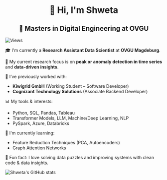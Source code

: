 
<!--
**shweta27407/shweta27407** is a ✨ _special_ ✨ repository because its `README.md` (this file) appears on your GitHub profile.

Here are some ideas to get you started:

- 🔭 I’m currently working on ...
- 🌱 I’m currently learning ...
- 👯 I’m looking to collaborate on ...
- 🤔 I’m looking for help with ...
- 💬 Ask me about ...
- 📫 How to reach me: ...
- 😄 Pronouns: ...
- ⚡ Fun fact: ...
-->

<h1 align="center">👋 Hi, I'm Shweta</h1>
<h2 align="center">👋 Masters in Digital Engineering at OVGU</h2>

![Views](https://komarev.com/ghpvc/?username=shweta27407&color=yellow)

🎓 I'm currently a **Research Assistant Data Scientist** at **OVGU Magdeburg**.

🔬 My current research focus is on **peak or anomaly detection in time series** and **data-driven insights**.

💼 I’ve previously worked with:
- **Kiwigrid GmbH** (Working Student – Software Developer)
- **Cognizant Technology Solutions** (Associate Backend Developer)

📊 My tools & interests:
- Python, SQL, Pandas, Tableau
- Transformer Models, LLM, Machine/Deep Learning, NLP
- PySpark, Azure, Databricks

🌱 I'm currently learning:
- Feature Reduction Techniques (PCA, Autoencoders)
- Graph Attention Networks

💬 Fun fact: I love solving data puzzles and improving systems with clean code & data insights.


![Shweta's GitHub stats](https://github-readme-stats.vercel.app/api?username=shweta27407&show_icons=true&theme=radical)

